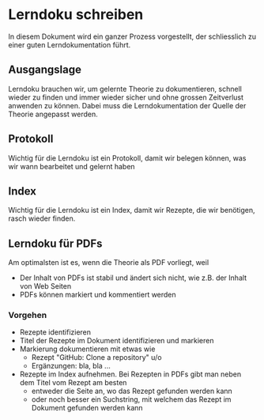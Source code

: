# Lerndoku schreiben
In diesem Dokument wird ein ganzer Prozess vorgestellt, der schliesslich zu einer guten Lerndokumentation führt.

## Ausgangslage
Lerndoku brauchen wir, um gelernte Theorie zu dokumentieren, schnell wieder zu finden und immer wieder sicher und ohne grossen Zeitverlust anwenden zu können. Dabei muss die Lerndokumentation der Quelle der Theorie angepasst werden.

## Protokoll
Wichtig für die Lerndoku ist ein Protokoll, damit wir belegen können, was wir wann bearbeitet und gelernt haben

## Index
Wichtig für die Lerndoku ist ein Index, damit wir Rezepte, die wir benötigen, rasch wieder finden.

## Lerndoku für PDFs
Am optimalsten ist es, wenn die Theorie als PDF vorliegt, weil
* Der Inhalt von PDFs ist stabil und ändert sich nicht, wie z.B. der Inhalt von Web Seiten
* PDFs können markiert und kommentiert werden

### Vorgehen
* Rezepte identifizieren
* Titel der Rezepte im Dokument identifizieren und markieren
* Markierung dokumentieren mit etwas wie
  *  Rezept "GitHub: Clone a repository" u/o
  *  Ergänzungen: bla, bla ...
* Rezepte im Index aufnehmen. Bei Rezepten in PDFs gibt man neben dem Titel vom Rezept am besten
  *  entweder die Seite an, wo das Rezept gefunden werden kann
  *  oder noch besser ein Suchstring, mit welchem das Rezept im Dokument gefunden werden kann
